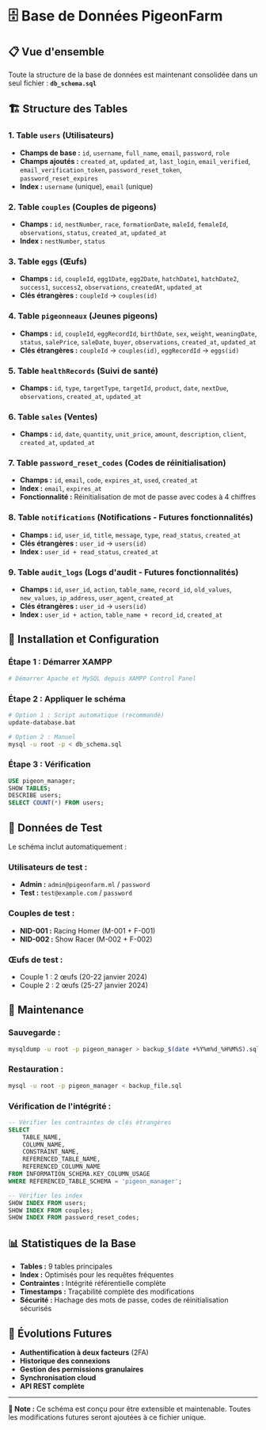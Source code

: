 # 🗄️ Base de Données PigeonFarm

## 📋 **Vue d'ensemble**

Toute la structure de la base de données est maintenant consolidée dans un seul fichier : **`db_schema.sql`**

## 🏗️ **Structure des Tables**

### **1. Table `users` (Utilisateurs)**
- **Champs de base :** `id`, `username`, `full_name`, `email`, `password`, `role`
- **Champs ajoutés :** `created_at`, `updated_at`, `last_login`, `email_verified`, `email_verification_token`, `password_reset_token`, `password_reset_expires`
- **Index :** `username` (unique), `email` (unique)

### **2. Table `couples` (Couples de pigeons)**
- **Champs :** `id`, `nestNumber`, `race`, `formationDate`, `maleId`, `femaleId`, `observations`, `status`, `created_at`, `updated_at`
- **Index :** `nestNumber`, `status`

### **3. Table `eggs` (Œufs)**
- **Champs :** `id`, `coupleId`, `egg1Date`, `egg2Date`, `hatchDate1`, `hatchDate2`, `success1`, `success2`, `observations`, `createdAt`, `updated_at`
- **Clés étrangères :** `coupleId` → `couples(id)`

### **4. Table `pigeonneaux` (Jeunes pigeons)**
- **Champs :** `id`, `coupleId`, `eggRecordId`, `birthDate`, `sex`, `weight`, `weaningDate`, `status`, `salePrice`, `saleDate`, `buyer`, `observations`, `created_at`, `updated_at`
- **Clés étrangères :** `coupleId` → `couples(id)`, `eggRecordId` → `eggs(id)`

### **5. Table `healthRecords` (Suivi de santé)**
- **Champs :** `id`, `type`, `targetType`, `targetId`, `product`, `date`, `nextDue`, `observations`, `created_at`, `updated_at`

### **6. Table `sales` (Ventes)**
- **Champs :** `id`, `date`, `quantity`, `unit_price`, `amount`, `description`, `client`, `created_at`, `updated_at`

### **7. Table `password_reset_codes` (Codes de réinitialisation)**
- **Champs :** `id`, `email`, `code`, `expires_at`, `used`, `created_at`
- **Index :** `email`, `expires_at`
- **Fonctionnalité :** Réinitialisation de mot de passe avec codes à 4 chiffres

### **8. Table `notifications` (Notifications - Futures fonctionnalités)**
- **Champs :** `id`, `user_id`, `title`, `message`, `type`, `read_status`, `created_at`
- **Clés étrangères :** `user_id` → `users(id)`
- **Index :** `user_id + read_status`, `created_at`

### **9. Table `audit_logs` (Logs d'audit - Futures fonctionnalités)**
- **Champs :** `id`, `user_id`, `action`, `table_name`, `record_id`, `old_values`, `new_values`, `ip_address`, `user_agent`, `created_at`
- **Clés étrangères :** `user_id` → `users(id)`
- **Index :** `user_id + action`, `table_name + record_id`, `created_at`

## 🚀 **Installation et Configuration**

### **Étape 1 : Démarrer XAMPP**
```bash
# Démarrer Apache et MySQL depuis XAMPP Control Panel
```

### **Étape 2 : Appliquer le schéma**
```bash
# Option 1 : Script automatique (recommandé)
update-database.bat

# Option 2 : Manuel
mysql -u root -p < db_schema.sql
```

### **Étape 3 : Vérification**
```sql
USE pigeon_manager;
SHOW TABLES;
DESCRIBE users;
SELECT COUNT(*) FROM users;
```

## 🧪 **Données de Test**

Le schéma inclut automatiquement :

### **Utilisateurs de test :**
- **Admin :** `admin@pigeonfarm.ml` / `password`
- **Test :** `test@example.com` / `password`

### **Couples de test :**
- **NID-001 :** Racing Homer (M-001 + F-001)
- **NID-002 :** Show Racer (M-002 + F-002)

### **Œufs de test :**
- Couple 1 : 2 œufs (20-22 janvier 2024)
- Couple 2 : 2 œufs (25-27 janvier 2024)

## 🔧 **Maintenance**

### **Sauvegarde :**
```bash
mysqldump -u root -p pigeon_manager > backup_$(date +%Y%m%d_%H%M%S).sql
```

### **Restauration :**
```bash
mysql -u root -p pigeon_manager < backup_file.sql
```

### **Vérification de l'intégrité :**
```sql
-- Vérifier les contraintes de clés étrangères
SELECT 
    TABLE_NAME,
    COLUMN_NAME,
    CONSTRAINT_NAME,
    REFERENCED_TABLE_NAME,
    REFERENCED_COLUMN_NAME
FROM INFORMATION_SCHEMA.KEY_COLUMN_USAGE
WHERE REFERENCED_TABLE_SCHEMA = 'pigeon_manager';

-- Vérifier les index
SHOW INDEX FROM users;
SHOW INDEX FROM couples;
SHOW INDEX FROM password_reset_codes;
```

## 📊 **Statistiques de la Base**

- **Tables :** 9 tables principales
- **Index :** Optimisés pour les requêtes fréquentes
- **Contraintes :** Intégrité référentielle complète
- **Timestamps :** Traçabilité complète des modifications
- **Sécurité :** Hachage des mots de passe, codes de réinitialisation sécurisés

## 🔮 **Évolutions Futures**

- **Authentification à deux facteurs** (2FA)
- **Historique des connexions**
- **Gestion des permissions granulaires**
- **Synchronisation cloud**
- **API REST complète**

---

**📝 Note :** Ce schéma est conçu pour être extensible et maintenable. Toutes les modifications futures seront ajoutées à ce fichier unique. 